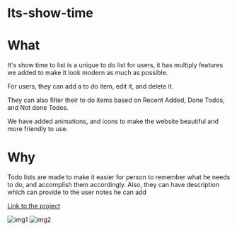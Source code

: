 # Its-show-time


# What

It's show time to list is a unique to do list for users, it has multiply features we added to make it look modern as much as possible.

For users, they can add a to do item, edit it, and delete it.

They can also filter their to do items based on Recent Added, Done Todos, and Not done Todos.

We have added animations, and icons to make the website beautiful and more friendly to use.

# Why

Todo lists are made to make it easier for person to remember what he needs to do, and accomplish them accordingly.
Also, they can have description which can provide to the user notes he can add

[Link to the project](https://facn5.github.io/Its-show-time/skeleton/index.html)






![img1](https://github.com/tamerNasser/ToDo-web/blob/master/Assets/img2.png)
![img2](https://github.com/tamerNasser/ToDo-web/blob/master/Assets/img1.png)
